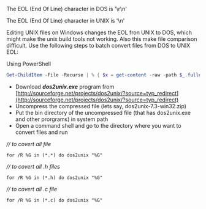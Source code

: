 The EOL (End Of Line) character in DOS is '\r\n'

The EOL (End Of Line) character in UNIX is '\n'

Editing UNIX files on Windows changes the EOL fron UNIX to DOS, which might make the unix build tools not working. Also this make file comparison difficult. Use the following steps to batch convert files from DOS to UNIX EOL:

Using PowerShell
```powershell
Get-ChildItem -File -Recurse | % { $x = get-content -raw -path $_.fullname; $x -replace "`r`n","`n" | set-content -path $_.fullname }
```

* Download _**dos2unix.exe**_ program from [http://sourceforge.net/projects/dos2unix/?source=typ_redirect](http://sourceforge.net/projects/dos2unix/?source=typ_redirect) 
* Uncompress the compressed file (lets say, dos2unix-7.3-win32.zip)
* Put the bin directory of the uncompressed file (that has dos2unix.exe and other prorgrams) in system path
* Open a command shell and go to the directory where you want to convert files and run


_// to covert all file_

`for /R %G in (*.*) do dos2unix "%G"`

_// to covert all .h files_

`for /R %G in (*.h) do dos2unix "%G"`

_// to covert all .c file_

`for /R %G in (*.c) do dos2unix "%G"`